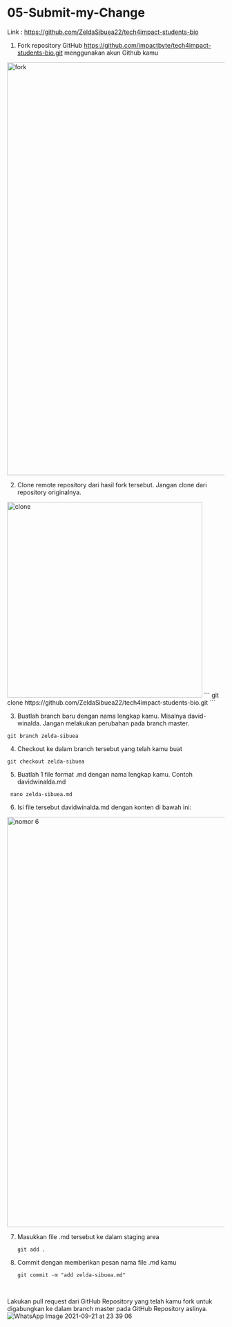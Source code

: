 # 05-Submit-my-Change #

Link : https://github.com/ZeldaSibuea22/tech4impact-students-bio

1. Fork repository GitHub https://github.com/impactbyte/tech4impact-students-bio.git menggunakan akun Github kamu
<img width="954" alt="fork" src="https://user-images.githubusercontent.com/73489643/134217036-4f50b904-0dac-484c-9936-47c4451c558f.PNG">

2. Clone remote repository dari hasil fork tersebut. Jangan clone dari repository originalnya.
<img width="452" alt="clone" src="https://user-images.githubusercontent.com/73489643/134217316-3377cdc6-7c65-430a-8164-616b06f6b547.PNG">
 ```
 git clone https://github.com/ZeldaSibuea22/tech4impact-students-bio.git
 ```

3. Buatlah branch baru dengan nama lengkap kamu. Misalnya david-winalda. Jangan melakukan perubahan pada branch master.
  ```
  git branch zelda-sibuea
  ```
 4. Checkout ke dalam branch tersebut yang telah kamu buat
   ```
   git checkout zelda-sibuea
   ```
 5. Buatlah 1 file format .md dengan nama lengkap kamu. Contoh davidwinalda.md
   ```
    nano zelda-sibuea.md
   ```
 6. Isi file tersebut davidwinalda.md dengan konten di bawah ini:
   <img width="948" alt="nomor 6" src="https://user-images.githubusercontent.com/73489643/134218397-5541e5e7-b8c8-4148-9d7a-42f0e8d1c415.PNG">

7. Masukkan file .md tersebut ke dalam staging area
     ```
     git add .
    ```
 8. Commit dengan memberikan pesan nama file .md kamu
    ```
    git commit -m "add zelda-sibuea.md"
    ```
    <br>
    
 Lakukan pull request dari GitHub Repository yang telah kamu fork untuk digabungkan ke dalam branch master pada GitHub Repository aslinya. <br>
 ![WhatsApp Image 2021-09-21 at 23 39 06](https://user-images.githubusercontent.com/73489643/134219554-101a4887-203c-440d-a9ca-dc9c2bdcffe9.jpeg)


